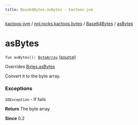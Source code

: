 ```yaml
---
title: Base64Bytes.asBytes - kactoos-jvm
---
```


[kactoos-jvm](../../index.html) / [nnl.rocks.kactoos.bytes](../index.html) / [Base64Bytes](index.html) / [asBytes](./as-bytes.html)

# asBytes

`fun asBytes(): `[`ByteArray`](https://kotlinlang.org/api/latest/jvm/stdlib/kotlin/-byte-array/index.html) [(source)](https://github.com/neonailol/kactoos/blob/master/kactoos-jvm/src/main/kotlin/nnl/rocks/kactoos/bytes/Base64Bytes.kt#L26)

Overrides [Bytes.asBytes](../../nnl.rocks.kactoos/-bytes/as-bytes.html)

Convert it to the byte array.

### Exceptions

`IOException` - If fails

**Return**
The byte array

**Since**
0.2

